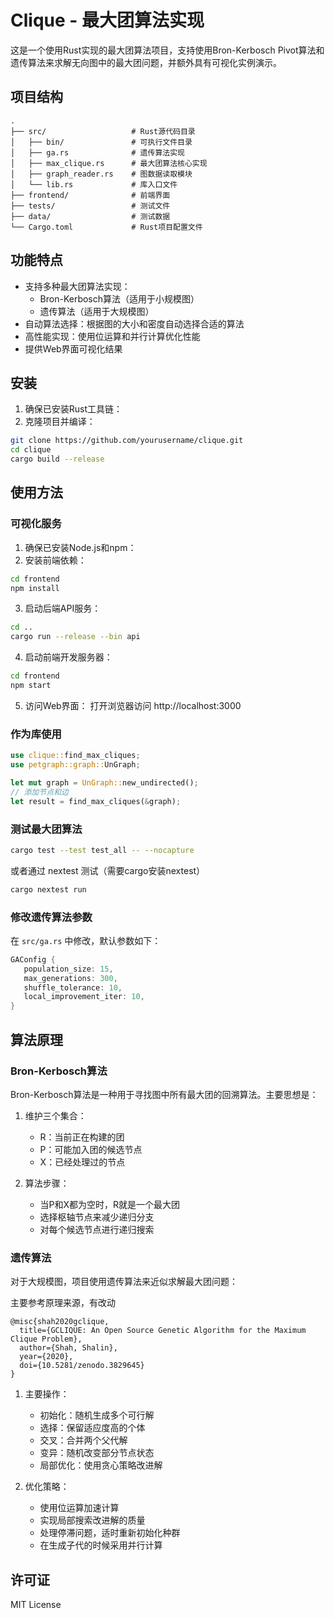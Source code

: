 # Clique - 最大团算法实现

这是一个使用Rust实现的最大团算法项目，支持使用Bron-Kerbosch Pivot算法和遗传算法来求解无向图中的最大团问题，并额外具有可视化实例演示。

## 项目结构

```
.
├── src/                   # Rust源代码目录
│   ├── bin/               # 可执行文件目录
│   ├── ga.rs              # 遗传算法实现
│   ├── max_clique.rs      # 最大团算法核心实现
│   ├── graph_reader.rs    # 图数据读取模块
│   └── lib.rs             # 库入口文件
├── frontend/              # 前端界面
├── tests/                 # 测试文件
├── data/                  # 测试数据
└── Cargo.toml             # Rust项目配置文件
```

## 功能特点

- 支持多种最大团算法实现：
  - Bron-Kerbosch算法（适用于小规模图）
  - 遗传算法（适用于大规模图）
- 自动算法选择：根据图的大小和密度自动选择合适的算法
- 高性能实现：使用位运算和并行计算优化性能
- 提供Web界面可视化结果

## 安装

1. 确保已安装Rust工具链：
2. 克隆项目并编译：
```bash
git clone https://github.com/yourusername/clique.git
cd clique
cargo build --release
```

## 使用方法

### 可视化服务

1. 确保已安装Node.js和npm：
2. 安装前端依赖：
```bash
cd frontend
npm install
```
3. 启动后端API服务：
```bash
cd ..
cargo run --release --bin api
```

4. 启动前端开发服务器：
```bash
cd frontend
npm start
```

5. 访问Web界面：
打开浏览器访问 http://localhost:3000


### 作为库使用

```rust
use clique::find_max_cliques;
use petgraph::graph::UnGraph;

let mut graph = UnGraph::new_undirected();
// 添加节点和边
let result = find_max_cliques(&graph);
```

### 测试最大团算法
```bash
cargo test --test test_all -- --nocapture
```

或者通过 nextest 测试（需要cargo安装nextest）

```bash
cargo nextest run 
```

### 修改遗传算法参数

在 `src/ga.rs` 中修改，默认参数如下：
```rs
GAConfig {
   population_size: 15,
   max_generations: 300,
   shuffle_tolerance: 10,
   local_improvement_iter: 10,
}
```

## 算法原理

### Bron-Kerbosch算法

Bron-Kerbosch算法是一种用于寻找图中所有最大团的回溯算法。主要思想是：

1. 维护三个集合：
   - R：当前正在构建的团
   - P：可能加入团的候选节点
   - X：已经处理过的节点

2. 算法步骤：
   - 当P和X都为空时，R就是一个最大团
   - 选择枢轴节点来减少递归分支
   - 对每个候选节点进行递归搜索

### 遗传算法

对于大规模图，项目使用遗传算法来近似求解最大团问题：

主要参考原理来源，有改动
```
@misc{shah2020gclique,
  title={GCLIQUE: An Open Source Genetic Algorithm for the Maximum Clique Problem},
  author={Shah, Shalin},
  year={2020},
  doi={10.5281/zenodo.3829645}
}
```

1. 主要操作：
   - 初始化：随机生成多个可行解
   - 选择：保留适应度高的个体
   - 交叉：合并两个父代解
   - 变异：随机改变部分节点状态
   - 局部优化：使用贪心策略改进解

2. 优化策略：
   - 使用位运算加速计算
   - 实现局部搜索改进解的质量
   - 处理停滞问题，适时重新初始化种群
   - 在生成子代的时候采用并行计算


## 许可证

MIT License
